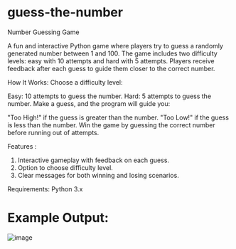 # guess-the-number
Number Guessing Game 

A fun and interactive Python game where players try to guess a randomly generated number between 1 and 100. The game includes two difficulty levels: easy with 10 attempts and hard with 5 attempts. Players receive feedback after each guess to guide them closer to the correct number.


How It Works: 
Choose a difficulty level:

Easy: 10 attempts to guess the number. 
Hard: 5 attempts to guess the number.
Make a guess, and the program will guide you:

"Too High!" if the guess is greater than the number.
"Too Low!" if the guess is less than the number.
Win the game by guessing the correct number before running out of attempts.

Features :
1. Interactive gameplay with feedback on each guess.
2. Option to choose difficulty level.
3. Clear messages for both winning and losing scenarios.

Requirements:
Python 3.x

# Example Output:
![image](https://github.com/user-attachments/assets/cfb1b364-a4fb-4c96-b476-5be4c4cde7f3)

